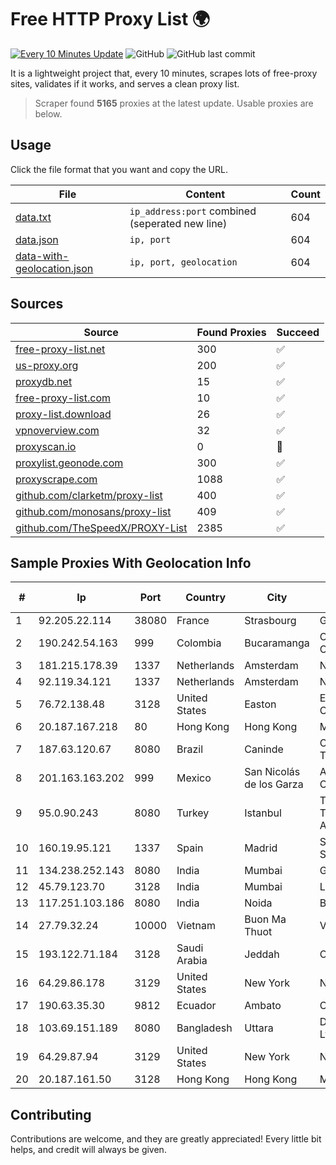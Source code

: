 
# Free HTTP Proxy List 🌍

[![Every 10 Minutes Update](https://github.com/mertguvencli/http-proxy-list/actions/workflows/main.yml/badge.svg?branch=main)](https://github.com/mertguvencli/http-proxy-list/actions/workflows/main.yml)
![GitHub](https://img.shields.io/github/license/mertguvencli/http-proxy-list)
![GitHub last commit](https://img.shields.io/github/last-commit/mertguvencli/http-proxy-list)

It is a lightweight project that, every 10 minutes, scrapes lots of free-proxy sites, validates if it works, and serves a clean proxy list.


> Scraper found **5165** proxies at the latest update. Usable proxies are below.

## Usage

Click the file format that you want and copy the URL.


|File|Content|Count|
|----|-------|-----|
|[data.txt](https://raw.githubusercontent.com/mertguvencli/http-proxy-list/main/proxy-list/data.txt)|`ip_address:port` combined (seperated new line)|604|
|[data.json](https://raw.githubusercontent.com/mertguvencli/http-proxy-list/main/proxy-list/data.json)|`ip, port`|604|
|[data-with-geolocation.json](https://raw.githubusercontent.com/mertguvencli/http-proxy-list/main/proxy-list/data-with-geolocation.json)|`ip, port, geolocation`|604|

## Sources

|Source|Found Proxies|Succeed|
|------|-------------|-------|
|[free-proxy-list.net](https://free-proxy-list.net)|300|✅|
|[us-proxy.org](https://www.us-proxy.org)|200|✅|
|[proxydb.net](http://proxydb.net)|15|✅|
|[free-proxy-list.com](https://free-proxy-list.com/?page=&port=&type%5B%5D=http&type%5B%5D=https&up_time=0&search=Search)|10|✅|
|[proxy-list.download](https://www.proxy-list.download/HTTP)|26|✅|
|[vpnoverview.com](https://vpnoverview.com/privacy/anonymous-browsing/free-proxy-servers)|32|✅|
|[proxyscan.io](https://www.proxyscan.io)|0|🚫|
|[proxylist.geonode.com](https://proxylist.geonode.com/api/proxy-list?limit=300&page=1&sort_by=lastChecked&sort_type=desc&protocols=http,https)|300|✅|
|[proxyscrape.com](https://api.proxyscrape.com/v2/?request=displayproxies&protocol=http&timeout=10000&country=all&ssl=all&anonymity=all)|1088|✅|
|[github.com/clarketm/proxy-list](https://raw.githubusercontent.com/clarketm/proxy-list/master/proxy-list-raw.txt)|400|✅|
|[github.com/monosans/proxy-list](https://raw.githubusercontent.com/monosans/proxy-list/main/proxies/http.txt)|409|✅|
|[github.com/TheSpeedX/PROXY-List](https://raw.githubusercontent.com/TheSpeedX/PROXY-List/master/http.txt)|2385|✅|


## Sample Proxies With Geolocation Info

|#|Ip|Port|Country|City|Internet Service Provider|
|-|--|----|-------|----|-------------------------|
|1|92.205.22.114|38080|France|Strasbourg|GD MASS Network|
|2|190.242.54.163|999|Colombia|Bucaramanga|Columbus Networks Colombia|
|3|181.215.178.39|1337|Netherlands|Amsterdam|NovoServe B.V.|
|4|92.119.34.121|1337|Netherlands|Amsterdam|NovoServe B.V.|
|5|76.72.138.48|3128|United States|Easton|Easton Utilities Commission|
|6|20.187.167.218|80|Hong Kong|Hong Kong|Microsoft Corporation|
|7|187.63.120.67|8080|Brazil|Caninde|COTEL TELECOMUNICAÇÕES|
|8|201.163.163.202|999|Mexico|San Nicolás de los Garza|Alestra, S. de R.L. de C.V.|
|9|95.0.90.243|8080|Turkey|Istanbul|Turk Telekomunikasyon Anonim Sirketi|
|10|160.19.95.121|1337|Spain|Madrid|Stallion Network Services Limited|
|11|134.238.252.143|8080|India|Mumbai|Google LLC|
|12|45.79.123.70|3128|India|Mumbai|Linode, LLC|
|13|117.251.103.186|8080|India|Noida|BSNL Internet|
|14|27.79.32.24|10000|Vietnam|Buon Ma Thuot|Viettel Corporation|
|15|193.122.71.184|3128|Saudi Arabia|Jeddah|Oracle Corporation|
|16|64.29.86.178|3129|United States|New York|NetEnterprise Inc.|
|17|190.63.35.30|9812|Ecuador|Ambato|CONECEL|
|18|103.69.151.189|8080|Bangladesh|Uttara|Digi Jadoo Broadband Ltd|
|19|64.29.87.94|3129|United States|New York|NetEnterprise Inc.|
|20|20.187.161.50|3128|Hong Kong|Hong Kong|Microsoft Corporation|



## Contributing

Contributions are welcome, and they are greatly appreciated! Every
little bit helps, and credit will always be given.

